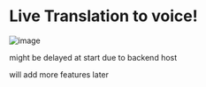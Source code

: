 # Live Translation to voice! 

![image](https://github.com/user-attachments/assets/993fd27e-5597-4bc7-92d4-47081961ee32)

might be delayed at start due to backend host

will add more features later
